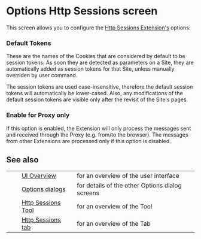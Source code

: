 # Options Http Sessions screen #

This screen allows you to configure the [Http Sessions Extension's][Http Sessions Extension_s] options:

### Default Tokens ###

These are the names of the Cookies that are considered by default to be session tokens. As soon they are detected as parameters on a Site, they are automatically added as session tokens for that Site, unless manually overriden by user command.

The session tokens are used case-insensitive, therefore the default session tokens will automatically be lower-cased. Also, any modifications of the default session tokens are visible only after the revisit of the Site's pages.

### Enable for Proxy only ###

If this option is enabled, the Extension will only process the messages sent and received through the Proxy (e.g. from/to the browser). The messages from other Extensions are processed only if this option is disabled.

## See also ##

<table> 
 <tbody>
  <tr> 
   <td>&nbsp;&nbsp;&nbsp;&nbsp;</td> 
   <td><a href="HelpUiOverview" rel="nofollow">UI Overview</a></td> 
   <td>for an overview of the user interface</td> 
  </tr> 
  <tr> 
   <td>&nbsp;&nbsp;&nbsp;&nbsp;</td> 
   <td><a href="HelpUiDialogsOptionsOptions" rel="nofollow">Options dialogs</a></td> 
   <td>for details of the other Options dialog screens</td> 
  </tr> 
  <tr> 
   <td>&nbsp;&nbsp;&nbsp;&nbsp;</td> 
   <td><a href="HelpStartConceptsHttpsessions" rel="nofollow">Http Sessions Tool</a></td> 
   <td>for an overview of the Tool</td> 
  </tr> 
  <tr> 
   <td>&nbsp;&nbsp;&nbsp;&nbsp;</td> 
   <td><a href="HelpUiTabsHttpsessions" rel="nofollow">Http Sessions tab</a></td> 
   <td>for an overview of the Tab</td> 
  </tr> 
 </tbody>
</table>


[Http Sessions Extension_s]: HelpStartConceptsHttpsessions
